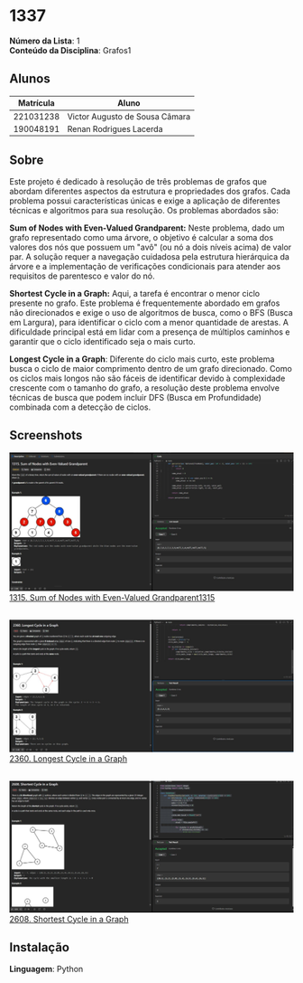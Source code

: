 # 1337

**Número da Lista**: 1<br>
**Conteúdo da Disciplina**: Grafos1<br>

## Alunos
|Matrícula | Aluno |
| -- | -- |
| 221031238  |  Victor Augusto de Sousa Câmara|
| 190048191  |  Renan Rodrigues Lacerda |

## Sobre 
Este projeto é dedicado à resolução de três problemas de grafos que abordam diferentes aspectos da estrutura e propriedades dos grafos. Cada problema possui características únicas e exige a aplicação de diferentes técnicas e algoritmos para sua resolução. Os problemas abordados são:

**Sum of Nodes with Even-Valued Grandparent:** Neste problema, dado um grafo representado como uma árvore, o objetivo é calcular a soma dos valores dos nós que possuem um "avô" (ou nó a dois níveis acima) de valor par. A solução requer a navegação cuidadosa pela estrutura hierárquica da árvore e a implementação de verificações condicionais para atender aos requisitos de parentesco e valor do nó.

**Shortest Cycle in a Graph:** Aqui, a tarefa é encontrar o menor ciclo presente no grafo. Este problema é frequentemente abordado em grafos não direcionados e exige o uso de algoritmos de busca, como o BFS (Busca em Largura), para identificar o ciclo com a menor quantidade de arestas. A dificuldade principal está em lidar com a presença de múltiplos caminhos e garantir que o ciclo identificado seja o mais curto.

**Longest Cycle in a Graph**: Diferente do ciclo mais curto, este problema busca o ciclo de maior comprimento dentro de um grafo direcionado. Como os ciclos mais longos não são fáceis de identificar devido à complexidade crescente com o tamanho do grafo, a resolução deste problema envolve técnicas de busca que podem incluir DFS (Busca em Profundidade) combinada com a detecção de ciclos.

## Screenshots
![1315. Sum of Nodes with Even-Valued Grandparent1315](./imagens/sumofnodes.jpeg)
[1315. Sum of Nodes with Even-Valued Grandparent1315](https://leetcode.com/problems/sum-of-nodes-with-even-valued-grandparent/description/)
<br><br>

![2360. Longest Cycle in a Graph](./imagens/longest.jpeg)
[2360. Longest Cycle in a Graph](https://leetcode.com/problems/longest-cycle-in-a-graph/description/)
<br><br>

![2608. Shortest Cycle in a Graph](./imagens/shortest.jpeg)
[2608. Shortest Cycle in a Graph](https://leetcode.com/problems/shortest-cycle-in-a-graph/description/)

## Instalação 
**Linguagem**: Python<br>

